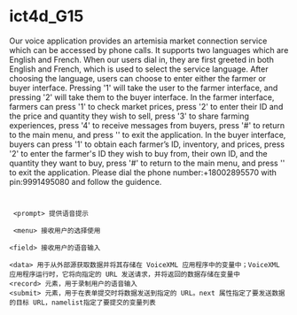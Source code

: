 # ict4d_G15
Our voice application provides an artemisia market connection service which can be accessed by phone calls. It supports two languages which are English and French. When our users dial in, they are first greeted in both English and French, which is used to select the service language. After choosing the language, users can choose to enter either the farmer or buyer interface. Pressing '1' will take the user to the farmer interface, and pressing '2' will take them to the buyer interface. In the farmer interface, farmers can press '1' to check market prices, press '2' to enter their ID and the price and quantity they wish to sell, press '3' to share farming experiences, press '4' to receive messages from buyers, press '#' to return to the main menu, and press '' to exit the application. In the buyer interface, buyers can press '1' to obtain each farmer’s ID, inventory, and prices, press '2' to enter the farmer's ID they wish to buy from, their own ID, and the quantity they want to buy, press '#' to return to the main menu, and press '' to exit the application.
Please dial the phone number:+18002895570 with pin:9991495080 and follow the guidence.















#
```
 <prompt> 提供语音提示
 
 <menu> 接收用户的选择使用 
   
<field> 接收用户的语音输入

<data> 用于从外部源获取数据并将其存储在 VoiceXML 应用程序中的变量中；VoiceXML 应用程序运行时，它将向指定的 URL 发送请求，并将返回的数据存储在变量中
<record> 元素，用于录制用户的语音输入
<submit> 元素，用于在表单提交时将数据发送到指定的 URL。next 属性指定了要发送数据的目标 URL，namelist指定了要提交的变量列表
```
